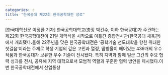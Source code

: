 ```yaml
---
categories: c
title: "한국공대 제22회 한국공학대전 성료"
---
```

[한국대학신문 이정환 기자] 한국공학대학교(총장 박건수, 이하 한국공대)가 주관하는 제22회 한국공학대전이 21일 개막식을 시작으로 이틀간 종합전시관(한국공대 체육관)에서 개최됐다.올해 22주년을 맞은 한국공학대전은 ‘공학기술 선도대학을 향한 위대한 첫걸음’이라는 주제로 학생·기업의 깊은 고민과 열정, 땀방울이 배어있는 439개의 우수 작품과 한국공대가 보유한 우수 기술이 전시됐다. 특히 지역과 함께 일군 그간의 주요 협력 성과를 전시, 공유해 지역 대학으로서 모범적 역할과 꾸준한 협력 방안을 제시했다.이번 한국공학대전에서 산업통상